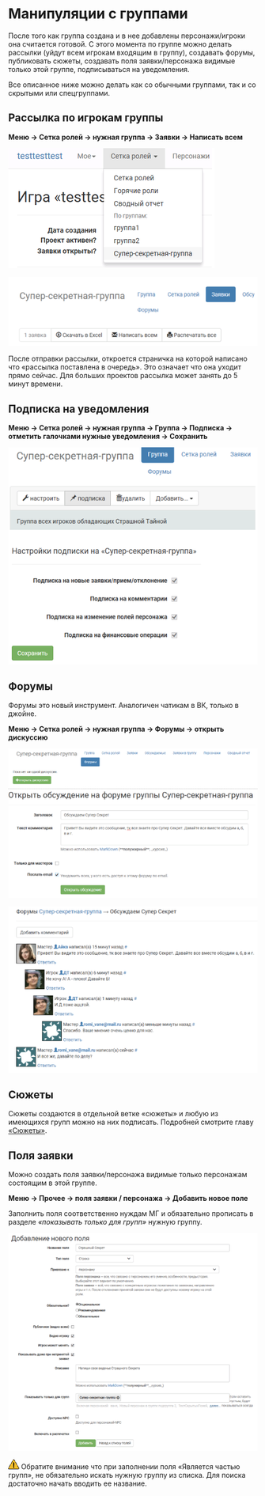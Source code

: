 # Манипуляции с группами

После того как группа создана и в нее добавлены персонажи/игроки она считается готовой. С этого момента по группе можно делать рассылки (уйдут всем игрокам входящим в группу), создавать форумы, публиковать сюжеты, создавать поля заявки/персонажа видимые только этой группе, подписываться на уведомления. 

Все описанное ниже можно делать как со обычными группами, так и со скрытыми или спецгруппами.

## Рассылка по игрокам группы
**Меню → Сетка ролей → нужная группа → Заявки → Написать всем**

![Рассылка по игрокам группы](hidden-group-mail-menu.png)

![Рассылка по игрокам группы](hidden-group-mail-add.png)

После отправки рассылки, откроется страничка на которой написано что «рассылка поставлена в очередь». Это означает что она уходит прямо сейчас. Для больших проектов рассылка может занять до 5 минут времени.

## Подписка на уведомления
**Меню → Сетка ролей → нужная группа → Группа → Подписка → отметить галочками нужные уведомления → Сохранить**

![Рассылка по игрокам группы](hidden-group-notification.png)

## Форумы
Форумы это новый инструмент. Аналогичен чатикам в ВК, только в джойне.

**Меню → Сетка ролей → нужная группа → Форумы → открыть дискуссию**

![Форумы](group-forum.png)

![Форумы](group-forum-discussion.png)

## Сюжеты
Сюжеты создаются в отдельной ветке «сюжеты» и любую из имеющихся групп можно на них подписать.
Подробней смотрите главу [«Сюжеты»](http://docs.joinrpg.ru/ru/latest/plot/index.html).

## Поля заявки
Можно создать поля заявки/персонажа видимые только персонажам состоящим в этой группе. 

**Меню → Прочее → поля заявки / персонажа → Добавить новое поле** 

Заполнить поля соответственно нуждам МГ и обязательно прописать в разделе *«показывать только для групп»* нужную группу.

![Поля заявки](group-field.png)

![Заполнение полей группы](attention.png) Обратите внимание что при заполнении поля «Является частью групп», не обязательно искать нужную группу из списка. Для поиска достаточно начать вводить ее название.
